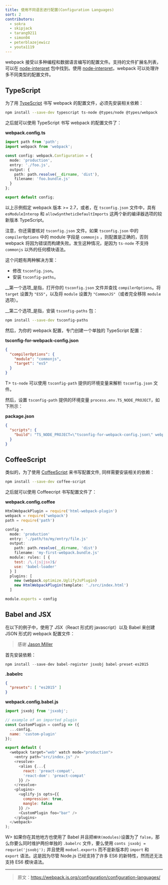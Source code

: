 ```yaml
---
title: 使用不同语言进行配置(Configuration Languages)
sort: 2
contributors:
  - sokra
  - skipjack
  - tarang9211
  - simon04
  - peterblazejewicz
  - youta1119
---
```


webpack 接受以多种编程和数据语言编写的配置文件。支持的文件扩展名列表，可以在 [node-interpret](https://github.com/js-cli/js-interpret) 包中找到。使用 [node-interpret](https://github.com/js-cli/js-interpret)，webpack 可以处理许多不同类型的配置文件。


## TypeScript

为了用 [TypeScript](http://www.typescriptlang.org/) 书写 webpack 的配置文件，必须先安装相关依赖：

``` bash
npm install --save-dev typescript ts-node @types/node @types/webpack
```

之后就可以使用 TypeScript 书写 webpack 的配置文件了：

__webpack.config.ts__

```typescript
import path from 'path';
import webpack from 'webpack';

const config: webpack.Configuration = {
  mode: 'production',
  entry: './foo.js',
  output: {
    path: path.resolve(__dirname, 'dist'),
    filename: 'foo.bundle.js'
  }
};

export default config;
```

以上示例假定 webpack 版本 >= 2.7，或者，在  `tsconfig.json` 文件中，具有 `esModuleInterop` 和 `allowSyntheticDefaultImports` 这两个新的编译器选项的较新版本 TypeScript。

注意，你还需要核对 `tsconfig.json` 文件。如果 `tsconfig.json` 中的 `compilerOptions` 中的 module 字段是 `commonjs` ，则配置是正确的，否则 webpack 将因为错误而构建失败。发生这种情况，是因为 `ts-node` 不支持 `commonjs` 以外的任何模块语法。

这个问题有两种解决方案：

- 修改 `tsconfig.json`。
- 安装 `tsconfig-paths`。

__第一个选项_是指，打开你的 `tsconfig.json` 文件并查找 `compilerOptions`。将 `target` 设置为 `"ES5"`，以及将 `module` 设置为 `"CommonJS"`（或者完全移除 `module` 选项）。

__第二个选项_是指，安装 `tsconfig-paths` 包：

``` bash
npm install --save-dev tsconfig-paths
```

然后，为你的 webpack 配置，专门创建一个单独的 TypeScript 配置：

__tsconfig-for-webpack-config.json__

``` json
{
  "compilerOptions": {
    "module": "commonjs",
    "target": "es5"
  }
}
```

T> `ts-node` 可以使用 `tsconfig-path` 提供的环境变量来解析 `tsconfig.json` 文件。

然后，设置 `tsconfig-path` 提供的环境变量 `process.env.TS_NODE_PROJECT`，如下所示：

__package.json__

```json
{
  "scripts": {
    "build": "TS_NODE_PROJECT=\"tsconfig-for-webpack-config.json\" webpack"
  }
}
```


## CoffeeScript

类似的，为了使用 [CoffeeScript](http://coffeescript.org/) 来书写配置文件, 同样需要安装相关的依赖：

``` bash
npm install --save-dev coffee-script
```

之后就可以使用 Coffeecript 书写配置文件了：

__webpack.config.coffee__

```javascript
HtmlWebpackPlugin = require('html-webpack-plugin')
webpack = require('webpack')
path = require('path')

config =
  mode: 'production'
  entry: './path/to/my/entry/file.js'
  output:
    path: path.resolve(__dirname, 'dist')
    filename: 'my-first-webpack.bundle.js'
  module: rules: [ {
    test: /\.(js|jsx)$/
    use: 'babel-loader'
  } ]
  plugins: [
    new (webpack.optimize.UglifyJsPlugin)
    new HtmlWebpackPlugin(template: './src/index.html')
  ]

module.exports = config
```


## Babel and JSX

在以下的例子中，使用了 JSX（React 形式的 javascript）以及 Babel 来创建 JSON 形式的 webpack 配置文件：

> 感谢 [Jason Miller](https://twitter.com/_developit/status/769583291666169862)

首先安装依赖：

``` js
npm install --save-dev babel-register jsxobj babel-preset-es2015
```

__.babelrc__

``` json
{
  "presets": [ "es2015" ]
}
```

__webpack.config.babel.js__

``` js
import jsxobj from 'jsxobj';

// example of an imported plugin
const CustomPlugin = config => ({
  ...config,
  name: 'custom-plugin'
});

export default (
  <webpack target="web" watch mode="production">
    <entry path="src/index.js" />
    <resolve>
      <alias {...{
        react: 'preact-compat',
        'react-dom': 'preact-compat'
      }} />
    </resolve>
    <plugins>
      <uglify-js opts={{
        compression: true,
        mangle: false
      }} />
      <CustomPlugin foo="bar" />
    </plugins>
  </webpack>
);
```

W> 如果你在其他地方也使用了 Babel 并且把`模块(modules)`设置为了 `false`，那么你要么同时维护两份单独的 `.babelrc` 文件，要么使用 `conts jsxobj = requrie('jsxobj');` 并且使用 `moduel.exports` 而不是新版本的 `import` 和 `export` 语法。这是因为尽管 Node.js 已经支持了许多 ES6 的新特性，然而还无法支持 ES6 模块语法。

***

> 原文：https://webpack.js.org/configuration/configuration-languages/
